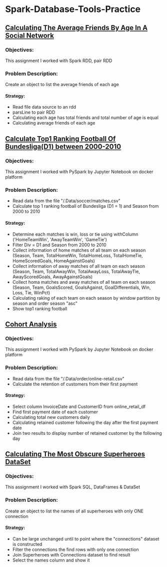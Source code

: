 # Spark-Database-Tools-Practice
## [Calculating The Average Friends By Age In A Social Network](https://github.com/phuongnhhe150172/Spark-Database-Tools-Practice/tree/main/FriendsByAge/FriendsByAge)
### Objectives:
This assignment I worked with Spark RDD, pair RDD
### Problem Description:
Create an object to list the average friends of each age
#### Strategy:
* Read file data source to an rdd
* parsLine to pair RDD
* Calculating each age has total friends and total number of age is equal
* Calculating average friends of each age

## [Calculate Top1 Ranking Football Of Bundesliga(D1) between 2000-2010](https://github.com/phuongnhhe150172/Spark-Database-Tools-Practice/blob/main/Jupyter/data/RankingFootball.ipynb)
### Objectives:
This assignment I worked with PySpark by Jupyter Notebook on docker platform
### Problem Description:
* Read data from the file "/.Data/soccer/matches.csv"
* Calculate top 1 ranking football of Bundesliga (D1 = 1) and Season from 2000 to 2010
#### Strategy:
* Determine each matches is win, loss or tie using withColumn ('HomeTeamWin', 'AwayTeamWin', 'GameTie') 
* Filter Div = D1 and Season from 2000 to 2010
* Collect information of home matches of all team on each season (Season, Team, TotalHomeWin, TotalHomeLoss, TotalHomeTie, HomeScoredGoals, HomeAgainstGoals)
* Collect information of away matches of all team on each season (Season, Team, TotalAwayWin, TotalAwayLoss, TotalAwayTie, AwayScoredGoals, AwayAgainstGoals)
* Collect homa matches and away matches of all team on each season (Season, Team, GoalsScored, GoalsAgainst, GoalDifferentials, Win, Loss, Tie, WinPct)
* Calculating raking of each team on each season by window partition by season and order season "asc"
* Show top1 ranking football

## [Cohort Analysis](https://github.com/phuongnhhe150172/Spark-Database-Tools-Practice/blob/main/Jupyter/data/DailyFristPayment.ipynb)
### Objectives:
This assignment I worked with PySpark by Jupyter Notebook on docker platform
### Problem Description:
* Read data from the file "/.Data/order/online-retail.csv"
* Calculate the retention of customers from their first payment
#### Strategy:
* Select column InvoiceDate and CustomerID from online_retail_df
* Find first payment date of each customer
* Calculating total new customers daily
* Calculating retained customer following the day after the first payment date
* Join two results to display number of retained customer by the following day

## [Calculating The Most Obscure Superheroes DataSet](https://github.com/phuongnhhe150172/Spark-Database-Tools-Practice/tree/main/MostObscureSuperheroDataSet/MostObscureSuperheroDataSet)
### Objectives:
This assignment I worked with Spark SQL, DataFrames & DataSet
### Problem Description:
Create an object to list the names of all superheroes with only ONE connection
#### Strategy:
* Can be large unchanged until to point where the "connections" dataset is constructed
* Filter the connections the find rows with only one connection
* Join Superheroes with Connections dataset to find result
* Select the names column and show it
